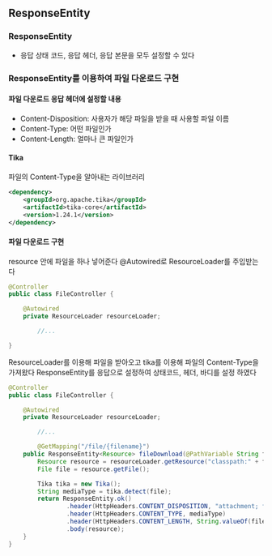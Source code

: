 ## ResponseEntity

### ResponseEntity

- 응답 상태 코드, 응답 헤더, 응답 본문을 모두 설정할 수 있다

### ResponseEntity를 이용하여 파일 다운로드 구현

#### 파일 다운로드 응답 헤더에 설정할 내용

- Content-Disposition: 사용자가 해당 파일을 받을 때 사용할 파일 이름
- Content-Type: 어떤 파일인가
- Content-Length: 얼마나 큰 파일인가

#### Tika

파일의 Content-Type을 알아내는 라이브러리

```xml
<dependency>
    <groupId>org.apache.tika</groupId>
    <artifactId>tika-core</artifactId>
    <version>1.24.1</version>
</dependency>
```

#### 파일 다운로드 구현

resource 안에 파일을 하나 넣어준다  @Autowired로 ResourceLoader를 주입받는다

```java
@Controller
public class FileController {

    @Autowired
    private ResourceLoader resourceLoader;

		//...

}
```

ResourceLoader를 이용해 파일을 받아오고 tika를 이용해 파일의 Content-Type을 가져왔다 ResponseEntity를 응답으로 설정하여 상태코드, 헤더, 바디를 설정 하였다

```java
@Controller
public class FileController {

    @Autowired
    private ResourceLoader resourceLoader;

		//...

		@GetMapping("/file/{filename}")
    public ResponseEntity<Resource> fileDownload(@PathVariable String filename) throws IOException {
        Resource resource = resourceLoader.getResource("classpath:" + filename);
        File file = resource.getFile();

        Tika tika = new Tika();
        String mediaType = tika.detect(file);
        return ResponseEntity.ok()
                .header(HttpHeaders.CONTENT_DISPOSITION, "attachment; filename=\\"" + resource.getFilename() +"\\"")
                .header(HttpHeaders.CONTENT_TYPE, mediaType)
                .header(HttpHeaders.CONTENT_LENGTH, String.valueOf(file.length()))
                .body(resource);
    }
}
```